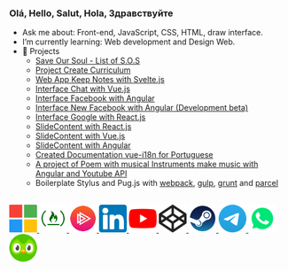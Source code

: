 ### Olá, Hello, Salut, Hola, Здравствуйте

- Ask me about: Front-end, JavaScript, CSS, HTML, draw interface.
- I’m currently learning: Web development and Design Web.
- 🌿 Projects
  * [Save Our Soul - List of S.O.S](https://lucasferreiralimax.github.io/save-our-soul)
  * [Project Create Curriculum](https://criar-curriculo.web.app?lang=en-US)
  * [Web App Keep Notes with Svelte.js](https://keep-cybernetically.web.app)
  * [Interface Chat with Vue.js](https://chat-vue-interface.web.app)
  * [Interface Facebook with Angular](https://angular-facebook.web.app)
  * [Interface New Facebook with Angular (Development beta)](https://angular-facebook-new.web.app)
  * [Interface Google with React.js](https://g00gle-reactjs.web.app) 
  * [SlideContent with React.js](https://slidecontent-reactjs.web.app)
  * [SlideContent with Vue.js](https://slidecontent-vuejs.web.app)
  * [SlideContent with Angular](https://angular-slidecontent.web.app) 
  * [Created Documentation vue-i18n for Portuguese](https://kazupon.github.io/vue-i18n/pt)
  * [A project of Poem with musical Instruments make music with Angular and Youtube API](https://rimandoaspoesias.web.app)
  * Boilerplate Stylus and Pug.js with [webpack](https://github.com/lucasferreiralimax/webpack_work), [gulp](https://github.com/lucasferreiralimax/gulp_work), [grunt](https://github.com/lucasferreiralimax/grunt_work) and [parcel](https://github.com/lucasferreiralimax/parcel_work)

<br>

<a href="https://docs.microsoft.com/pt-br/users/lucasferreiralimax" target="_blank">
  <img alt="Lucas Ferreira de Lima Microsoft Docs Learn" width="50px" src="assets/microsoft-logo.svg" />
</a>
<a href="https://www.freecodecamp.org/lucasferreiralimax" target="_blank">
  <img alt="Lucas Ferreira de Lima FreeCodeCamp" width="50px" src="assets/freecodecamp-logo.png" />
</a>
<a href="https://app.pluralsight.com/profile/lucasferreiralimax" target="_blank">
  <img alt="Lucas Ferreira de Lima PluralSight" width="50px" src="assets/pluralsight-logo.png" />
</a>
<a href="https://www.linkedin.com/in/lucasferreiralimax" target="_blank">
  <img alt="Lucas Ferreira de Lima LinkdeIn" width="50px" src="assets/linkedin-logo.svg" />
</a>
<a href="https://www.youtube.com/channel/UCxvF9bQs3PAasQJoNfeX-og" target="_blank">
  <img alt="2L Rimando As Poesias Youtube" width="50px" src="assets/youtube-logo.svg" />
</a>
<a href="https://codepen.io/lucaslimax" target="_blank">
  <img alt="lucaslimax Codepen" width="50px" src="assets/codepen-logo.svg" />
</a>
<a href="https://steamcommunity.com/id/lucaslima1337" target="_blank">
  <img alt="2L steam games" width="50px" src="assets/steam-logo.png" />
</a>
<a href="https://t.me/lucasferreiralimax" target="_blank">
  <img alt="Lucas Telegram" width="50px" src="assets/telegram-logo.svg" />
</a>
<a href="https://api.whatsapp.com/send?phone=+5583996749477&text=Hello+Lucas%2C+how+are+you+doing%3F" target="_blank">
  <img alt="Lucas Whatsapp" width="50px" src="assets/whatsapp-logo.svg" />
</a>
<a href="https://www.duolingo.com/profile/ferreiralimax" target="_blank">
  <img alt="Lucas Duolingo" width="50px" src="assets/duolingo-logo.svg" />
</a>
